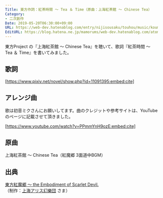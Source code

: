```yaml
---
Title: 東方作詞：紅茶時間 ～ Tea ＆ Time（原曲：上海紅茶館 ～ Chinese Tea）
Category:
- 二次創作
Date: 2019-05-20T06:30:00+09:00
URL: https://web-dev.hatenablog.com/entry/nijisousaku/touhou/music/koumakyou/kouchajikan
EditURL: https://blog.hatena.ne.jp/mamorums/web-dev.hatenablog.com/atom/entry/17680117127116041264
---
```


東方Project の『上海紅茶館 ～ Chinese Tea』を聴いて、歌詞『紅茶時間 ～ Tea ＆ Time』を書いてみました。


## 歌詞
[https://www.pixiv.net/novel/show.php?id=11091395:embed:cite]


## アレンジ曲
歌は初音ミクさんにお願いしてます。曲のクレジットや参考サイトは、YouTube のページに記載させて頂きました。

[https://www.youtube.com/watch?v=PPmmYnH9ozE:embed:cite]


## 原曲
上海紅茶館 ～ Chinese Tea（紅魔郷 3面道中BGM）


## 出典
[東方紅魔郷 ～ the Embodiment of Scarlet Devil.](https://www16.big.or.jp/~zun/html/th06.html)  
（制作：[上海アリス幻樂団](https://www16.big.or.jp/~zun/) さま）

